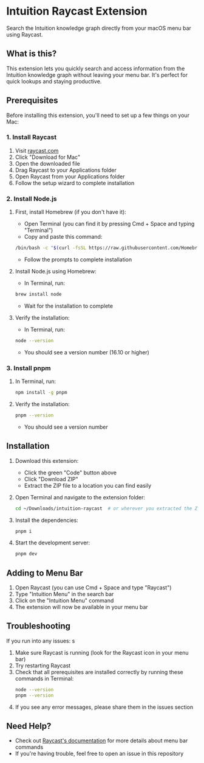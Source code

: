 # Intuition Raycast Extension

Search the Intuition knowledge graph directly from your macOS menu bar using Raycast.

## What is this?

This extension lets you quickly search and access information from the Intuition knowledge graph without leaving your menu bar. It's perfect for quick lookups and staying productive.

## Prerequisites

Before installing this extension, you'll need to set up a few things on your Mac:

### 1. Install Raycast

1. Visit [raycast.com](https://raycast.com)
2. Click "Download for Mac"
3. Open the downloaded file
4. Drag Raycast to your Applications folder
5. Open Raycast from your Applications folder
6. Follow the setup wizard to complete installation

### 2. Install Node.js

1. First, install Homebrew (if you don't have it):

   - Open Terminal (you can find it by pressing Cmd + Space and typing "Terminal")
   - Copy and paste this command:

   ```bash
   /bin/bash -c "$(curl -fsSL https://raw.githubusercontent.com/Homebrew/install/HEAD/install.sh)"
   ```

   - Follow the prompts to complete installation

2. Install Node.js using Homebrew:

   - In Terminal, run:

   ```bash
   brew install node
   ```

   - Wait for the installation to complete

3. Verify the installation:
   - In Terminal, run:
   ```bash
   node --version
   ```
   - You should see a version number (16.10 or higher)

### 3. Install pnpm

1. In Terminal, run:
   ```bash
   npm install -g pnpm
   ```
2. Verify the installation:
   ```bash
   pnpm --version
   ```
   - You should see a version number

## Installation

1. Download this extension:

   - Click the green "Code" button above
   - Click "Download ZIP"
   - Extract the ZIP file to a location you can find easily

2. Open Terminal and navigate to the extension folder:

   ```bash
   cd ~/Downloads/intuition-raycast  # or wherever you extracted the ZIP
   ```

3. Install the dependencies:

   ```bash
   pnpm i
   ```

4. Start the development server:
   ```bash
   pnpm dev
   ```

## Adding to Menu Bar

1. Open Raycast (you can use Cmd + Space and type "Raycast")
2. Type "Intuition Menu" in the search bar
3. Click on the "Intuition Menu" command
4. The extension will now be available in your menu bar

## Troubleshooting

If you run into any issues:
s

1. Make sure Raycast is running (look for the Raycast icon in your menu bar)
2. Try restarting Raycast
3. Check that all prerequisites are installed correctly by running these commands in Terminal:
   ```bash
   node --version
   pnpm --version
   ```
4. If you see any error messages, please share them in the issues section

## Need Help?

- Check out [Raycast's documentation](https://developers.raycast.com/api-reference/menu-bar-commands) for more details about menu bar commands
- If you're having trouble, feel free to open an issue in this repository
